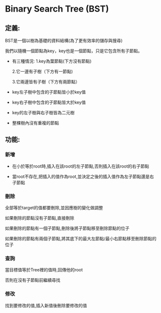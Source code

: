 # Binary Search Tree (BST)

## 定義:

BST是一個以樹為基礎的資料結構(為了更有效率的儲存與搜尋)

我們以隨機一個節點為key，key也是一個節點，只是它包含所有子節點。
 
* 有三種情況:
  1.key為葉節點(下方沒有節點)
  
  2.它一邊有子樹（下方有一節點)
  
  3.它兩邊皆有子樹（下方有兩節點）
  
* key左子樹中包含的子節點皆小於key值

* key右子樹中包含的子節點皆大於key值

* key的左子樹與右子樹皆為二元樹

* 整棵樹內沒有重複的節點

## 功能:

### 新增

* 在小於等於root時,插入在該root的左子節點,否則插入在該root的右子節點

* 當root不存在,把插入的值作為root,並決定之後的插入值作為左子節點還是右子節點

### 刪除

全部等於target的值都要刪除,並因應樹的變化做調整

如果刪除的節點沒有子節點,直接刪除

如果刪除的節點有一個子節點,刪除後將子節點移至刪除節點的位子

如果刪除的節點有兩個子節點,將其底下的最大左節點/最小右節點移至刪除節點的位子

### 查詢

當目標值等於Tree裡的值時,回傳他的root

否則在沒有子節點前繼續尋找

### 修改

找到要修改的值,插入新值後刪除要修改的值
